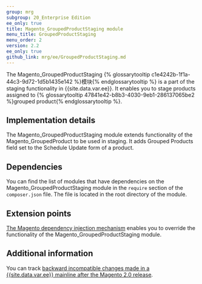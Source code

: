 ```yaml
---
group: mrg
subgroup: 20_Enterprise Edition
ee_only: true
title: Magento_GroupedProductStaging module
menu_title: GroupedProductStaging
menu_order: 2
version: 2.2
ee_only: true
github_link: mrg/ee/GroupedProductStaging.md
---
```



The Magento_GroupedProductStaging {% glossarytooltip c1e4242b-1f1a-44c3-9d72-1d5b1435e142 %}模块{% endglossarytooltip %} is a part of the staging functionality in {{site.data.var.ee}}. It enables you to stage products assigned to {% glossarytooltip 47841e42-b8b3-4030-9eb1-286137065be2 %}grouped product{% endglossarytooltip %}.

## Implementation details

The Magento_GroupedProductStaging module extends functionality of the Magento_GroupedProduct to be used in staging. It adds Grouped Products field set to the Schedule Update form of a product.

## Dependencies

You can find the list of modules that have dependencies on the Magento_GroupedProductStaging module in the `require` section of the `composer.json` file. The file is located in the root directory of the module.

## Extension points

[The Magento dependency injection mechanism](http://devdocs.magento.com/guides/v2.2/extension-dev-guide/depend-inj.html) enables you to override the functionality of the Magento_GroupedProductStaging module.

## Additional information

You can track [backward incompatible changes made in a {{site.data.var.ee}} mainline after the Magento 2.0 release](http://devdocs.magento.com/guides/v2.0/release-notes/backward-incompatible-changes/commerce.html).
